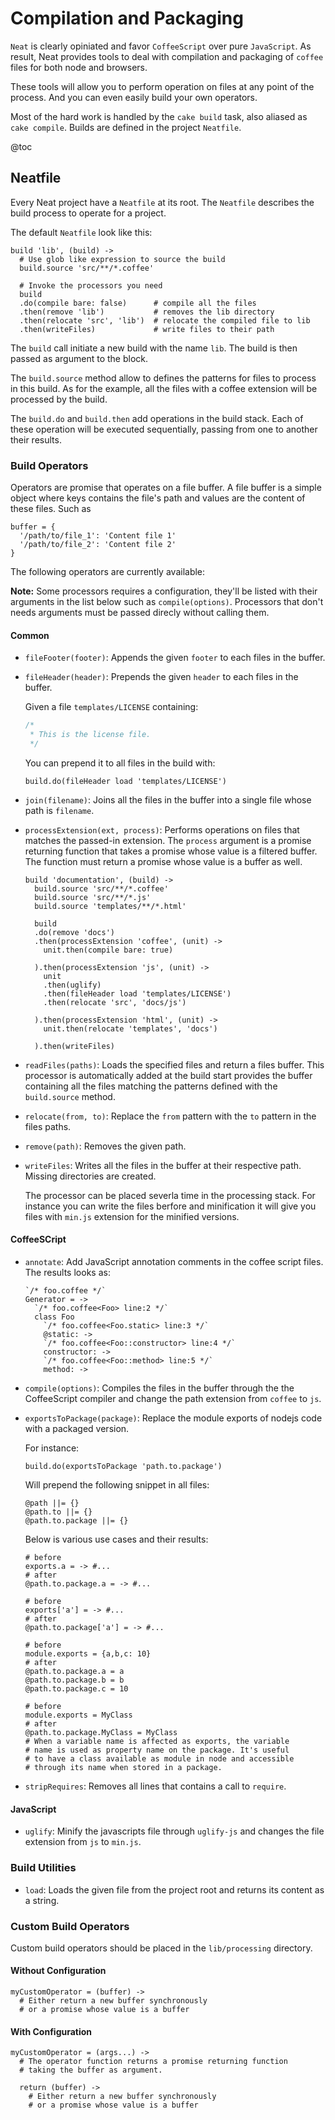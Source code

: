 # Compilation and Packaging

`Neat` is clearly opiniated and favor `CoffeeScript` over pure `JavaScript`.
As result, Neat provides tools to deal with compilation and packaging of
`coffee` files for both node and browsers.

These tools will allow you to perform operation on files at any point
of the process. And you can even easily build your own operators.

Most of the hard work is handled by the `cake build` task,
also aliased as `cake compile`. Builds are defined in the project `Neatfile`.

@toc

## Neatfile

Every Neat project have a `Neatfile` at its root. The `Neatfile` describes
the build process to operate for a project.

The default `Neatfile` look like this:

```
build 'lib', (build) ->
  # Use glob like expression to source the build
  build.source 'src/**/*.coffee'

  # Invoke the processors you need
  build
  .do(compile bare: false)      # compile all the files
  .then(remove 'lib')           # removes the lib directory
  .then(relocate 'src', 'lib')  # relocate the compiled file to lib
  .then(writeFiles)             # write files to their path
```

The `build` call initiate a new build with the name `lib`. The build is then
passed as argument to the block.

The `build.source` method allow to defines the patterns for files to process
in this build. As for the example, all the files with a coffee extension
will be processed by the build.

The `build.do` and `build.then` add operations in the build stack.
Each of these operation will be executed sequentially, passing from one
to another their results.

### Build Operators

Operators are promise that operates on a file buffer. A file buffer
is a simple object where keys contains the file's path and values are
the content of these files. Such as

```
buffer = {
  '/path/to/file_1': 'Content file 1'
  '/path/to/file_2': 'Content file 2'
}
```

The following operators are currently available:

**Note:** Some processors requires a configuration, they'll be listed with
their arguments in the list below such as `compile(options)`. Processors
that don't needs arguments must be passed direcly without calling them.

#### Common

  * `fileFooter(footer)`: Appends the given `footer` to each files in the
    buffer.

  * `fileHeader(header)`: Prepends the given `header` to each files in the
    buffer.

    Given a file `templates/LICENSE` containing:
    ```javascript
    /*
     * This is the license file.
     */
    ```

    You can prepend it to all files in the build with:
    ```
    build.do(fileHeader load 'templates/LICENSE')
    ```
  * `join(filename)`: Joins all the files in the buffer into a single file
    whose path is `filename`.
  * `processExtension(ext, process)`: Performs operations on files that matches
    the passed-in extension. The `process` argument is a promise returning
    function that takes a promise whose value is a filtered buffer.
    The function must return a promise whose value is a buffer as well.
    ```
    build 'documentation', (build) ->
      build.source 'src/**/*.coffee'
      build.source 'src/**/*.js'
      build.source 'templates/**/*.html'

      build
      .do(remove 'docs')
      .then(processExtension 'coffee', (unit) ->
        unit.then(compile bare: true)

      ).then(processExtension 'js', (unit) ->
        unit
        .then(uglify)
        .then(fileHeader load 'templates/LICENSE')
        .then(relocate 'src', 'docs/js')

      ).then(processExtension 'html', (unit) ->
        unit.then(relocate 'templates', 'docs')

      ).then(writeFiles)

    ```
  * `readFiles(paths)`: Loads the specified files and return a files buffer.
    This processor is automatically added at the build start provides the
    buffer containing all the files matching the patterns defined with the
    `build.source` method.
  * `relocate(from, to)`: Replace the `from` pattern with the `to` pattern
    in the files paths.
  * `remove(path)`: Removes the given path.
  * `writeFiles`: Writes all the files in the buffer at their respective
    path. Missing directories are created.

    The processor can be placed severla time in the processing stack.
    For instance you can write the files berfore and minification it will
    give you files with `min.js` extension for the minified versions.

#### CoffeeSCript

  * `annotate`: Add JavaScript annotation comments in the coffee script files.
    The results looks as:
    ```
    `/* foo.coffee */`
    Generator = ->
      `/* foo.coffee<Foo> line:2 */`
      class Foo
        `/* foo.coffee<Foo.static> line:3 */`
        @static: ->
        `/* foo.coffee<Foo::constructor> line:4 */`
        constructor: ->
        `/* foo.coffee<Foo::method> line:5 */`
        method: ->
    ```
  * `compile(options)`: Compiles the files in the buffer through the
    the CoffeeScript compiler and change the path extension from `coffee`
    to `js`.
  * `exportsToPackage(package)`: Replace the module exports of nodejs code
    with a packaged version.

    For instance:
    ```
    build.do(exportsToPackage 'path.to.package')
    ```
    Will prepend the following snippet in all files:
    ```
    @path ||= {}
    @path.to ||= {}
    @path.to.package ||= {}
    ```
    Below is various use cases and their results:
    ```
    # before
    exports.a = -> #...
    # after
    @path.to.package.a = -> #...
    ```
    ```
    # before
    exports['a'] = -> #...
    # after
    @path.to.package['a'] = -> #...
    ```
    ```
    # before
    module.exports = {a,b,c: 10}
    # after
    @path.to.package.a = a
    @path.to.package.b = b
    @path.to.package.c = 10
    ```
    ```
    # before
    module.exports = MyClass
    # after
    @path.to.package.MyClass = MyClass
    # When a variable name is affected as exports, the variable
    # name is used as property name on the package. It's useful
    # to have a class available as module in node and accessible
    # through its name when stored in a package.
    ```

  * `stripRequires`: Removes all lines that contains a call to `require`.

#### JavaScript

  * `uglify`: Minify the javascripts file through `uglify-js` and changes
    the file extension from `js` to `min.js`.

### Build Utilities

  * `load`: Loads the given file from the project root and returns its
    content as a string.

### Custom Build Operators

Custom build operators should be placed in the `lib/processing` directory.

#### Without Configuration

```
myCustomOperator = (buffer) ->
  # Either return a new buffer synchronously
  # or a promise whose value is a buffer
```

#### With Configuration

```
myCustomOperator = (args...) ->
  # The operator function returns a promise returning function
  # taking the buffer as argument.

  return (buffer) ->
    # Either return a new buffer synchronously
    # or a promise whose value is a buffer
```


